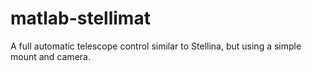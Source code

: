 # matlab-stellimat
A full automatic telescope control similar to Stellina, but using a simple mount and camera.
